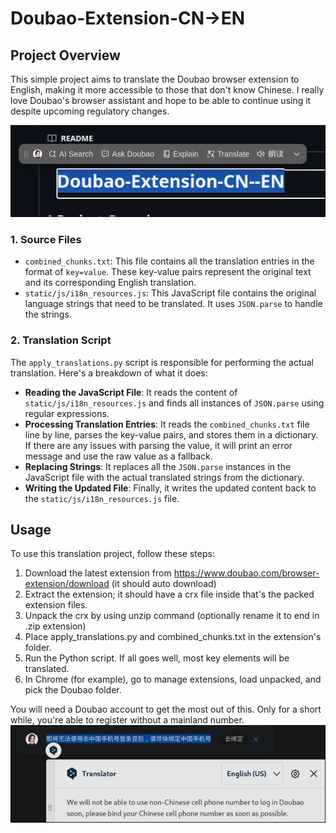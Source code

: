 # Doubao-Extension-CN->EN

## Project Overview
This simple project aims to translate the Doubao browser extension to English, making it more accessible to those that don't know Chinese. I really love Doubao's browser assistant and hope to be able to continue using it despite upcoming regulatory changes.

![preview](preview.png)

### 1. Source Files
- `combined_chunks.txt`: This file contains all the translation entries in the format of `key=value`. These key-value pairs represent the original text and its corresponding English translation.
- `static/js/i18n_resources.js`: This JavaScript file contains the original language strings that need to be translated. It uses `JSON.parse` to handle the strings.

### 2. Translation Script
The `apply_translations.py` script is responsible for performing the actual translation. Here's a breakdown of what it does:
- **Reading the JavaScript File**: It reads the content of `static/js/i18n_resources.js` and finds all instances of `JSON.parse` using regular expressions.
- **Processing Translation Entries**: It reads the `combined_chunks.txt` file line by line, parses the key-value pairs, and stores them in a dictionary. If there are any issues with parsing the value, it will print an error message and use the raw value as a fallback.
- **Replacing Strings**: It replaces all the `JSON.parse` instances in the JavaScript file with the actual translated strings from the dictionary.
- **Writing the Updated File**: Finally, it writes the updated content back to the `static/js/i18n_resources.js` file.

## Usage
To use this translation project, follow these steps:

1. Download the latest extension from https://www.doubao.com/browser-extension/download (it should auto download)
2. Extract the extension; it should have a crx file inside that's the packed extension files.
3. Unpack the crx by using unzip command (optionally rename it to end in .zip extension)
4. Place apply_translations.py and combined_chunks.txt in the extension's folder.
5. Run the Python script. If all goes well, most key elements will be translated.
6. In Chrome (for example), go to manage extensions, load unpacked, and pick the Doubao folder.

You will need a Doubao account to get the most out of this. Only for a short while, you're able to register without a mainland number.
![preview](problem.png)
